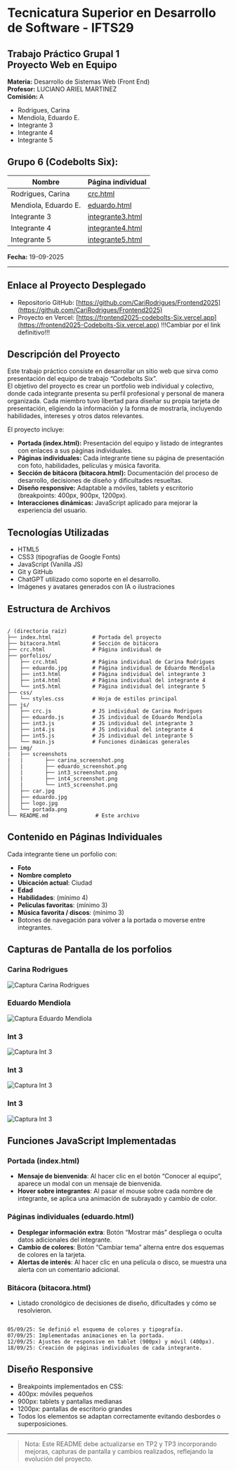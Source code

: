 # Tecnicatura Superior en Desarrollo de Software - IFTS29
## Trabajo Práctico Grupal 1<br>Proyecto Web en Equipo<br>

**Materia:** Desarrollo de Sistemas Web (Front End)  
**Profesor:** LUCIANO ARIEL MARTINEZ  
**Comisión:** A  


- Rodrigues, Carina 
- Mendiola, Eduardo E. 
- Integrante 3  
- Integrante 4  
- Integrante 5  

## **Grupo 6 (Codebolts Six):**  
| Nombre        | Página individual |
|---------------|-----------------|
| Rodrigues, Carina     | [crc.html](juan.html) |
| Mendiola, Eduardo E.   | [eduardo.html](maria.html) |
| Integrante 3  | [integrante3.html](int3.html) |
| Integrante 4  | [integrante4.html](int4.html) |
| Integrante 5  | [integrante5.html](int5.html) |


**Fecha:** 19-09-2025  

---

## Enlace al Proyecto Desplegado
- Repositorio GitHub: [https://github.com/CariRodrigues/Frontend2025](https://github.com/CariRodrigues/Frontend2025)
- Proyecto en Vercel: [https://frontend2025-codebolts-Six.vercel.app](https://frontend2025-Codebolts-Six.vercel.app) !!!Cambiar por el link definitivo!!!

## Descripción del Proyecto
Este trabajo práctico consiste en desarrollar un sitio web que sirva como presentación del equipo de trabajo “Codebolts Six”.  
El objetivo del proyecto es crear un portfolio web individual y colectivo, donde cada integrante presenta su perfil profesional y personal de manera organizada. Cada miembro tuvo libertad para diseñar su propia tarjeta de presentación, eligiendo la información y la forma de mostrarla, incluyendo habilidades, intereses y otros datos relevantes.


El proyecto incluye:
- **Portada (index.html):** Presentación del equipo y listado de integrantes con enlaces a sus páginas individuales.
- **Páginas individuales:** Cada integrante tiene su página de presentación con foto, habilidades, películas y música favorita.
- **Sección de bitácora (bitacora.html):** Documentación del proceso de desarrollo, decisiones de diseño y dificultades resueltas.
- **Diseño responsive:** Adaptable a móviles, tablets y escritorio (breakpoints: 400px, 900px, 1200px).
- **Interacciones dinámicas:** JavaScript aplicado para mejorar la experiencia del usuario.

## Tecnologías Utilizadas
- HTML5
- CSS3 (tipografías de Google Fonts)
- JavaScript (Vanilla JS)
- Git y GitHub
- ChatGPT utilizado como soporte en el desarrollo.
- Imágenes y avatares generados con IA o ilustraciones

## Estructura de Archivos
```

/ (directorio raíz)
├── index.html             # Portada del proyecto
├── bitacora.html          # Sección de bitácora
├── crc.html               # Página individual de 
├── porfolios/
│   ├── crc.html           # Página individual de Carina Rodrigues
│   ├── eduardo.jpg        # Página individual de Eduardo Mendiola
│   ├── int3.html          # Página individual del integrante 3
│   ├── int4.html          # Página individual del integrante 4
│   └── int5.html          # Página individual del integrante 5
├── css/
│   └── styles.css         # Hoja de estilos principal
├── js/
│   ├── crc.js             # JS individual de Carina Rodrigues
│   ├── eduardo.js         # JS individual de Eduardo Mendiola
│   ├── int3.js            # JS individual del integrante 3
│   ├── int4.js            # JS individual del integrante 4
│   ├── int5.js            # JS individual del integrante 5
│   └── main.js            # Funciones dinámicas generales
├── img/
|   ├── screenshots
|   |       ├── carina_screenshot.png     
│   |       ├── eduardo_screenshot.png   
│   |       ├── int3_screenshot.png       
│   |       ├── int4_screenshot.png       
│   |       └── int5_screenshot.png       
│   ├── car.jpg
│   ├── eduardo.jpg
│   ├── logo.jpg
│   └── portada.png
└── README.md               # Este archivo

```

## Contenido en Páginas Individuales
Cada integrante tiene un porfolio con:
- **Foto**
- **Nombre completo**
- **Ubicación actual**: Ciudad
- **Edad**
- **Habilidades**: (mínimo 4)
- **Películas favoritas**: (mínimo 3)
- **Música favorita / discos**: (mínimo 3)
- Botones de navegación para volver a la portada o moverse entre integrantes.

## Capturas de Pantalla de los porfolios

### Carina Rodrigues
![Captura Carina Rodrigues](img/screenshots/carina_screenshot.png)

### Eduardo Mendiola
![Captura Eduardo Mendiola](img/screenshots/eduardo_screenshot.png)

### Int 3
![Captura Int 3](img/screenshots/int3_screenshot.png)

### Int 3
![Captura Int 3](img/screenshots/int3_screenshot.png)

### Int 3
![Captura Int 3](img/screenshots/int3_screenshot.png)


## Funciones JavaScript Implementadas
### Portada (index.html)
- **Mensaje de bienvenida**: Al hacer clic en el botón “Conocer al equipo”, aparece un modal con un mensaje de bienvenida.  
- **Hover sobre integrantes**: Al pasar el mouse sobre cada nombre de integrante, se aplica una animación de subrayado y cambio de color.

### Páginas individuales (eduardo.html)
- **Desplegar información extra**: Botón “Mostrar más” despliega o oculta datos adicionales del integrante.
- **Cambio de colores**: Botón “Cambiar tema” alterna entre dos esquemas de colores en la tarjeta.
- **Alertas de interés**: Al hacer clic en una película o disco, se muestra una alerta con un comentario adicional.

### Bitácora (bitacora.html)
- Listado cronológico de decisiones de diseño, dificultades y cómo se resolvieron.

```

05/09/25: Se definió el esquema de colores y tipografía.
07/09/25: Implementadas animaciones en la portada.
12/09/25: Ajustes de responsive en tablet (900px) y móvil (400px).
18/09/25: Creación de páginas individuales de cada integrante.

```

## Diseño Responsive
- Breakpoints implementados en CSS:
- 400px: móviles pequeños
- 900px: tablets y pantallas medianas
- 1200px: pantallas de escritorio grandes
- Todos los elementos se adaptan correctamente evitando desbordes o superposiciones.

---

> Nota: Este README debe actualizarse en TP2 y TP3 incorporando mejoras, capturas de pantalla y cambios realizados, reflejando la evolución del proyecto.

